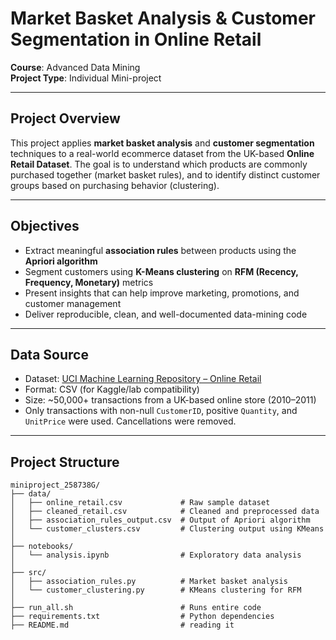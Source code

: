 # Market Basket Analysis & Customer Segmentation in Online Retail

**Course**: Advanced Data Mining  
**Project Type**: Individual Mini-project 

---

## Project Overview

This project applies **market basket analysis** and **customer segmentation** techniques to a real-world ecommerce dataset from the UK-based **Online Retail Dataset**. The goal is to understand which products are commonly purchased together (market basket rules), and to identify distinct customer groups based on purchasing behavior (clustering).

---

## Objectives

- Extract meaningful **association rules** between products using the **Apriori algorithm**
- Segment customers using **K-Means clustering** on **RFM (Recency, Frequency, Monetary)** metrics
- Present insights that can help improve marketing, promotions, and customer management
- Deliver reproducible, clean, and well-documented data-mining code

---

## Data Source

- Dataset: [UCI Machine Learning Repository – Online Retail](https://archive.ics.uci.edu/ml/datasets/online+retail)
- Format: CSV (for Kaggle/lab compatibility)
- Size: ~50,000+ transactions from a UK-based online store (2010–2011)
- Only transactions with non-null `CustomerID`, positive `Quantity`, and `UnitPrice` were used. Cancellations were removed.

---

## Project Structure

```plaintext
miniproject_258738G/
├── data/
│   ├── online_retail.csv             # Raw sample dataset
│   ├── cleaned_retail.csv            # Cleaned and preprocessed data
│   ├── association_rules_output.csv  # Output of Apriori algorithm
│   └── customer_clusters.csv         # Clustering output using KMeans
│
├── notebooks/
│   └── analysis.ipynb                # Exploratory data analysis
│
├── src/
│   ├── association_rules.py          # Market basket analysis
│   └── customer_clustering.py        # KMeans clustering for RFM
│
├── run_all.sh                        # Runs entire code
├── requirements.txt                  # Python dependencies
├── README.md                         # reading it